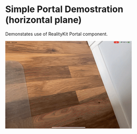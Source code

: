 

# Simple Portal Demostration (horizontal plane)

  Demonstates use of RealityKit Portal component.
  
![GIF](https://github.com/SYhotmail/RealityKit-sample-portal/blob/main/ScreenRecording_01-08-2025%2012-01-27_1.gif)


